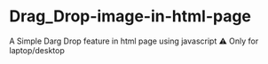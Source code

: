 # Drag_Drop-image-in-html-page
A Simple Darg Drop feature in html page using javascript 
⚠️ Only for laptop/desktop
